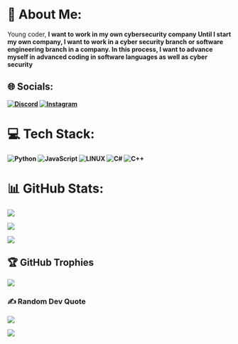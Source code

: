 # 💫 About Me:

Young coder, <b>I want to work in my own cybersecurity company
<b>Until I start my own company, I want to work in a cyber security branch or software engineering branch in a company. <b>In this process, I want to advance myself in advanced coding in software languages as well as cyber security

## 🌐 Socials:

[![Discord](https://img.shields.io/badge/Discord-%237289DA.svg?logo=discord&logoColor=white)](https://discord.gg/H0dg4m#7081) [![Instagram](https://img.shields.io/badge/Instagram-%23E4405F.svg?logo=Instagram&logoColor=white)](https://instagram.com/H0dg4m)

# 💻 Tech Stack:

![Python](https://img.shields.io/badge/python-3670A0?style=for-the-badge&logo=python&logoColor=ffdd54) ![JavaScript](https://img.shields.io/badge/javascript-%23323330.svg?style=for-the-badge&logo=javascript&logoColor=%23F7DF1E) ![LINUX](https://img.shields.io/badge/Linux-FCC624?style=for-the-badge&logo=linux&logoColor=black) ![C#](https://img.shields.io/badge/c%23-%23239120.svg?style=for-the-badge&logo=c-sharp&logoColor=white) ![C++](https://img.shields.io/badge/c++-%2300599C.svg?style=for-the-badge&logo=c%2B%2B&logoColor=white)

# 📊 GitHub Stats:

![](https://github-readme-stats.vercel.app/api?username=H0dg4m&theme=dark&hide_border=false&include_all_commits=false&count_private=false)<br/>

![](https://github-readme-streak-stats.herokuapp.com/?user=H0dg4m&theme=dark&hide_border=false)<br/>

![](https://github-readme-stats.vercel.app/api/top-langs/?username=H0dg4m&theme=dark&hide_border=false&include_all_commits=false&count_private=false&layout=compact)

## 🏆 GitHub Trophies

![](https://github-profile-trophy.vercel.app/?username=H0dg4m&theme=nord&no-frame=false&no-bg=true&margin-w=4)

### ✍️ Random Dev Quote

![](https://quotes-github-readme.vercel.app/api?type=horizontal&theme=radical)


[![](https://visitcount.itsvg.in/api?id=H0dg4m&icon=2&color=8)](https://visitcount.itsvg.in)

<!-- Proudly created with GPRM ( https://gprm.itsvg.in ) -->







 


